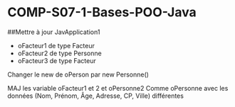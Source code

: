 # COMP-S07-1-Bases-POO-Java



##Mettre à jour JavApplication1

* oFacteur1 de type Facteur
* oFacteur2 de type Personne
* oFacteur3 de type Facteur

Changer le new de oPerson par new Personne()

MAJ les variable oFacteur1 et 2 et oPersonne2
Comme oPersonne avec les données (Nom, Prénom, Âge, Adresse, CP, Ville) différentes
